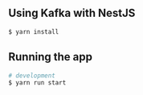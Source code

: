 
## Using Kafka with NestJS

```bash
$ yarn install
```

## Running the app

```bash
# development
$ yarn run start
```
